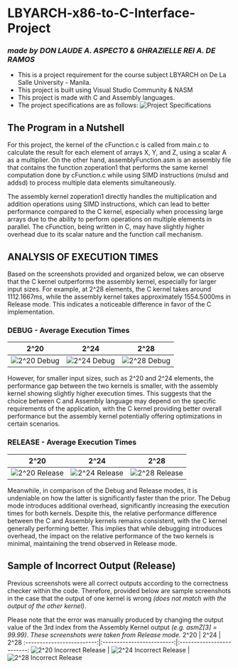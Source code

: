 # LBYARCH-x86-to-C-Interface-Project
### ***made by DON LAUDE A. ASPECTO & GHRAZIELLE REI A. DE RAMOS***

- This is a project requirement for the course subject LBYARCH on De La Salle University - Manila. 
- This project is built using Visual Studio Community & NASM
- This project is made with C and Assembly languages.
- The project specifications are as follows: ![Project Specifications](https://github.com/ghrayshell/LBYARCH-x86-to-C-Interface-Project/assets/74148315/fb3e0d99-7211-4e18-b85c-1f4034abf075)


## The Program in a Nutshell
For this project, the kernel of the cFunction.c is called from main.c to calculate the result for each element of arrays X, Y, and Z, using a scalar A as a multiplier. On the other hand, assemblyFunction.asm is an assembly file that contains the function zoperation1 that performs the same kernel computation done by cFunction.c while using SIMD instructions (mulsd and addsd) to process multiple data elements simultaneously.

The assembly kernel zoperation1 directly handles the multiplication and addition operations using SIMD instructions, which can lead to better performance compared to the C kernel, especially when processing large arrays due to the ability to perform operations on multiple elements in parallel. The cFunction, being written in C, may have slightly higher overhead due to its scalar nature and the function call mechanism.

## ANALYSIS OF EXECUTION TIMES 
Based on the screenshots provided and organized below, we can observe that the C kernel outperforms the assembly kernel, especially for larger input sizes. For example, at 2^28 elements, the C kernel takes around 1112.1667ms, while the assembly kernel takes approximately 1554.5000ms in Release mode. This indicates a noticeable difference in favor of the C implementation. 

### DEBUG - Average Execution Times
2^20 | 2^24 | 2^28
:-------------------------:|:-------------------------:|:-------------------------:
![2^20 Debug](https://github.com/ghrayshell/LBYARCH-x86-to-C-Interface-Project/blob/cdf8d5108bf5c2fea312b2ef0417409773af6f8b/Screenshots%20of%20Program%20Output/2%5E20%20Debug.png)  |  ![2^24 Debug](https://github.com/ghrayshell/LBYARCH-x86-to-C-Interface-Project/blob/cdf8d5108bf5c2fea312b2ef0417409773af6f8b/Screenshots%20of%20Program%20Output/2%5E24%20Debug.png) |  ![2^28 Debug](https://github.com/ghrayshell/LBYARCH-x86-to-C-Interface-Project/blob/cdf8d5108bf5c2fea312b2ef0417409773af6f8b/Screenshots%20of%20Program%20Output/2%5E28%20Debug.png)

However, for smaller input sizes, such as 2^20 and 2^24 elements, the performance gap between the two kernels is smaller, with the assembly kernel showing slightly higher execution times. This suggests that the choice between C and Assembly language may depend on the specific requirements of the application, with the C kernel providing better overall performance but the assembly kernel potentially offering optimizations in certain scenarios. 

### RELEASE - Average Execution Times
2^20 | 2^24 | 2^28
:-------------------------:|:-------------------------:|:-------------------------:
![2^20 Release](https://github.com/ghrayshell/LBYARCH-x86-to-C-Interface-Project/blob/cdf8d5108bf5c2fea312b2ef0417409773af6f8b/Screenshots%20of%20Program%20Output/2%5E20%20Release.png)  |  ![2^24 Release](https://github.com/ghrayshell/LBYARCH-x86-to-C-Interface-Project/blob/cdf8d5108bf5c2fea312b2ef0417409773af6f8b/Screenshots%20of%20Program%20Output/2%5E24%20Release.png) |  ![2^28 Release](https://github.com/ghrayshell/LBYARCH-x86-to-C-Interface-Project/blob/cdf8d5108bf5c2fea312b2ef0417409773af6f8b/Screenshots%20of%20Program%20Output/2%5E28%20Release.png)

Meanwhile, in comparison of the Debug and Release modes, it is undeniable on how the latter is significantly faster than the prior. The Debug mode introduces additional overhead, significantly increasing the execution times for both kernels. Despite this, the relative performance difference between the C and Assembly kernels remains consistent, with the C kernel generally performing better. This implies that while debugging introduces overhead, the impact on the relative performance of the two kernels is minimal, maintaining the trend observed in Release mode.

## Sample of Incorrect Output (Release)
Previous screenshots were all correct outputs according to the correctness checker within the code. Therefore, provided below are sample screenshots in the case that the output of one kernel is wrong *(does not match with the output of the other kernel)*. 

Please note that the error was manually produced by changing the output value of the 3rd index from the Assembly Kernel output _(e.g. asmZ[3] = 99.99)_.
*These screenshots were taken from Release mode.*
2^20 | 2^24 | 2^28
:-------------------------:|:-------------------------:|:-------------------------:
![2^20 Incorrect Release](https://github.com/ghrayshell/LBYARCH-x86-to-C-Interface-Project/blob/cdf8d5108bf5c2fea312b2ef0417409773af6f8b/Screenshots%20of%20Program%20Output/2%5E20%20Incorrect%20Release.png)  |  ![2^24 Incorrect Release](https://github.com/ghrayshell/LBYARCH-x86-to-C-Interface-Project/blob/cdf8d5108bf5c2fea312b2ef0417409773af6f8b/Screenshots%20of%20Program%20Output/2%5E24%20Incorrect%20Release.png) |  ![2^28 Incorrect Release](https://github.com/ghrayshell/LBYARCH-x86-to-C-Interface-Project/blob/cdf8d5108bf5c2fea312b2ef0417409773af6f8b/Screenshots%20of%20Program%20Output/2%5E28%20Incorrect%20Release.png)
